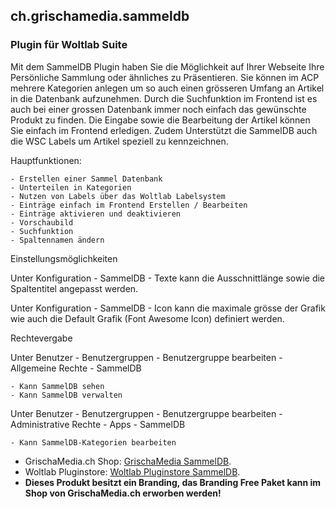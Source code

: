 ## ch.grischamedia.sammeldb
### Plugin für Woltlab Suite

Mit dem SammelDB Plugin haben Sie die Möglichkeit auf Ihrer Webseite Ihre Persönliche Sammlung oder ähnliches zu Präsentieren. Sie können im ACP mehrere Kategorien anlegen um so auch einen grösseren Umfang an Artikel in die Datenbank aufzunehmen. Durch die Suchfunktion im Frontend ist es auch bei einer grossen Datenbank immer noch einfach das gewünschte Produkt zu finden. Die Eingabe sowie die Bearbeitung der Artikel können Sie einfach im Frontend erledigen. Zudem Unterstützt die SammelDB auch die WSC Labels um Artikel speziell zu kennzeichnen.


Hauptfunktionen:

    - Erstellen einer Sammel Datenbank
    - Unterteilen in Kategorien
    - Nutzen von Labels über das Woltlab Labelsystem
    - Einträge einfach im Frontend Erstellen / Bearbeiten
    - Einträge aktivieren und deaktivieren
    - Vorschaubild
    - Suchfunktion
    - Spaltennamen ändern


Einstellungsmöglichkeiten

Unter Konfiguration - SammelDB - Texte kann die Ausschnittlänge sowie die Spaltentitel angepasst werden.

Unter Konfiguration - SammelDB - Icon kann die maximale grösse der Grafik wie auch die Default Grafik (Font Awesome Icon) definiert werden.


Rechtevergabe

Unter Benutzer - Benutzergruppen - Benutzergruppe bearbeiten - Allgemeine Rechte - SammelDB

    - Kann SammelDB sehen
    - Kann SammelDB verwalten

Unter Benutzer - Benutzergruppen - Benutzergruppe bearbeiten - Administrative Rechte - Apps - SammelDB

    - Kann SammelDB-Kategorien bearbeiten

- GrischaMedia.ch Shop:  [GrischaMedia SammelDB](https://grischamedia.ch/shop/product/47-sammeldb/).
- Woltlab Pluginstore: [Woltlab Pluginstore SammelDB](https://www.woltlab.com/pluginstore/file/3125-sammeldb/).
- **Dieses Produkt besitzt ein Branding, das Branding Free Paket kann im Shop von GrischaMedia.ch erworben werden!**
